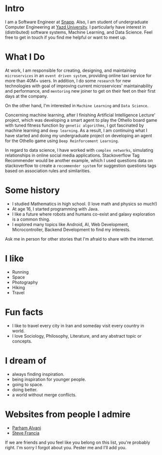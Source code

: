 
# Intro

I am a Software Engineer at [Snapp](https://www.snapp.ir). Also, I am student of undergraduate Computer Engineering at [Yazd University](https://yazd.ac.ir). I particularly have interest in (distributed) software systems, Machine Learning, and Data Science. Feel free to get in touch if you find me helpful or want to meet up.

# What I Do

At work, I am responsible for creating, designing, and maintaining `microservices` in an `event driven system`, providing online taxi service for more than 40M+ users. In addition, I do some `research` for new technologies with goal of improving current microservices' maintainability and performance, and `mentoring` new joiner to get on their feet on their first days at the company.

On the other hand, I'm interested in `Machine Learning` and `Data Science`.

Concerning machine learning, after I finishing Artificial Intelligence Lecture' project, which was developing a smart agent to play the Othello board game with tuned fitness function by `genetic algorithms`, I got fascinated by machine learning and `deep learning`. As a result, I am continuing what I have started and doing my undergraduate project on developing an agent for the Othello game using `Deep Reinforcement Learning`.

In regard to data science, I have worked with `complex networks`, simulating relationships in online social media applications. Stackoverflow Tag Recommender would be another example, which I used questions data on stackoverflow to create a `recommender system` for suggestion questions tags based on association rules and similarities.


# Some history

- I studied Mathematics in high school. (I love math and physics so much!)
- At age 16, I started programming with Java.
- I like a future where robots and humans co-exist and galaxy exploration is a common thing.
- I explored many topics like Android, AI, Web Development, Microcontroller, Backend Development to find my interests.

Ask me in person for other stories that I'm afraid to share with the internet.

# I like

- Running
- Space
- Photography
- Hiking
- Travel

# Fun facts

- I like to travel every city in Iran and someday visit every country in world.
- I love Sociology, Philosophy, Literature, and any abstract topic or concepts.

# I dream of

- always finding inspiration.
- being inspiration for younger people.
- going to space.
- doing better.
- a world without merge conflicts.

# Websites from people I admire

- [Parham Alvani](https://1995parham.me/)
- [Steve Francia](https://spf13.com/)


If we are friends and you feel like you belong on this list, you're probably right. I'm sorry I forgot about you. Pester me and I'll add you.
